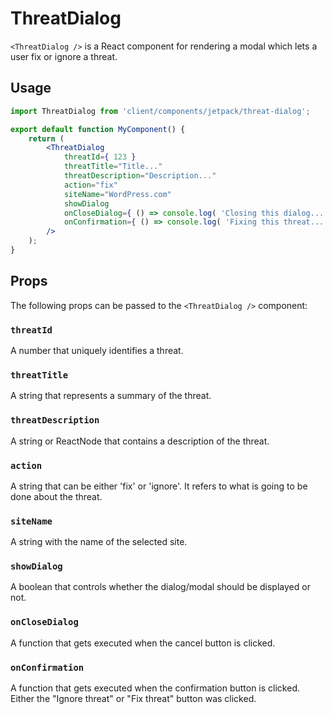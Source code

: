 # ThreatDialog

`<ThreatDialog />` is a React component for rendering a modal which lets a user fix or ignore a threat.

## Usage

```jsx
import ThreatDialog from 'client/components/jetpack/threat-dialog';

export default function MyComponent() {
	return (
		<ThreatDialog
			threatId={ 123 }
			threatTitle="Title..."
			threatDescription="Description..."
			action="fix"
			siteName="WordPress.com"
			showDialog
			onCloseDialog={ () => console.log( 'Closing this dialog...' ) }
			onConfirmation={ () => console.log( 'Fixing this threat...' ) }
		/>
	);
}
```

## Props

The following props can be passed to the `<ThreatDialog />` component:

### `threatId`

A number that uniquely identifies a threat.

### `threatTitle`

A string that represents a summary of the threat.

### `threatDescription`

A string or ReactNode that contains a description of the threat.

### `action`

A string that can be either 'fix' or 'ignore'. It refers to what is going to be done about the threat.

### `siteName`

A string with the name of the selected site.

### `showDialog`

A boolean that controls whether the dialog/modal should be displayed or not.

### `onCloseDialog`

A function that gets executed when the cancel button is clicked.

### `onConfirmation`

A function that gets executed when the confirmation button is clicked. Either the "Ignore threat" or "Fix threat" button was clicked.
